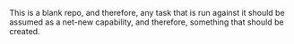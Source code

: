 This is a blank repo, and therefore, any task that is run against it should be assumed as a net-new capability, and therefore, something that should be created.
